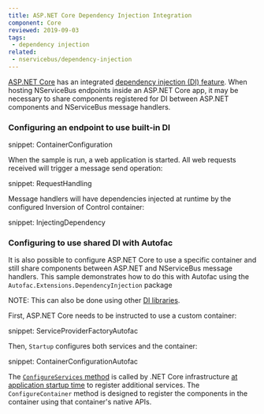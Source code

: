 ```yaml
---
title: ASP.NET Core Dependency Injection Integration
component: Core
reviewed: 2019-09-03
tags:
 - dependency injection
related:
 - nservicebus/dependency-injection
---
```


[ASP.NET Core](https://docs.microsoft.com/en-us/aspnet/core/) has an integrated [dependency injection (DI) feature](https://docs.microsoft.com/en-us/aspnet/core/fundamentals/dependency-injection). When hosting NServiceBus endpoints inside an ASP.NET Core app, it may be necessary to share components registered for DI between ASP.NET components and NServiceBus message handlers.

### Configuring an endpoint to use built-in DI

snippet: ContainerConfiguration

When the sample is run, a web application is started. All web requests received will trigger a message send operation:

snippet: RequestHandling

Message handlers will have dependencies injected at runtime by the configured Inversion of Control container:

snippet: InjectingDependency

### Configuring to use shared DI with Autofac

It is also possible to configure ASP.NET Core to use a specific container and still share components between ASP.NET and NServiceBus message handlers. This sample demonstrates how to do this with Autofac using the `Autofac.Extensions.DependencyInjection` package

NOTE: This can also be done using other [DI libraries](/nservicebus/dependency-injection/).

First, ASP.NET Core needs to be instructed to use a custom container:

snippet: ServiceProviderFactoryAutofac

Then, `Startup` configures both services and the container:

snippet: ContainerConfigurationAutofac

The [`ConfigureServices` method](https://docs.microsoft.com/en-us/aspnet/core/fundamentals/startup#the-configureservices-method) is called by .NET Core infrastructure [at application startup time](https://docs.microsoft.com/en-us/aspnet/core/fundamentals/startup) to register additional services. The `ConfigureContainer` method is designed to register the components in the container using that container's native APIs.
